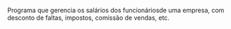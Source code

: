 Programa que gerencia os salários dos funcionáriosde uma empresa, com desconto de faltas, impostos, comissão de vendas, etc.
